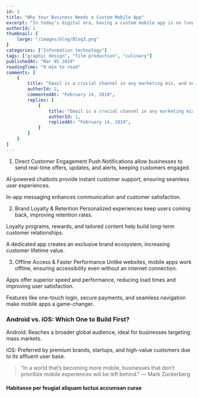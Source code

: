 ```yaml
---
id: 3
title: "Why Your Business Needs a Custom Mobile App" 
excerpt: "In today’s digital era, having a custom mobile app is no longer a luxury—it’s a necessity. A mobile app strengthens customer engagement, builds brand loyalty, and creates a direct communication channel with users. Businesses that invest in mobile apps gain a competitive edge, improve customer retention, and drive long-term growth."
authorId: 1
thumbnail: {
	large: "/images/blog/Blog3.png" 
}
categories: ["Information technology"]
tags: ["graphic design", "film production", "culinary"]
publishedAt: "Mar 05 2019"
readingTime: "9 min to read"
comments: [
	{
		title: "Email is a crucial channel in any marketing mix, and never has this been truer than for today’s entrepreneur. Curious what to say.",
		authorId: 2,
		commentedAt: "February 14, 2019",
		replies: [
			{
				title: "Email is a crucial channel in any marketing mix, and never has this been truer than for today’s entrepreneur. Curious what to say.",
				authorId: 1,
				repliedAt: "February 14, 2019",
			}
		]
	}
]
---
```


1. Direct Customer Engagement
Push Notifications allow businesses to send real-time offers, updates, and alerts, keeping customers engaged.

AI-powered chatbots provide instant customer support, ensuring seamless user experiences.

In-app messaging enhances communication and customer satisfaction.

2. Brand Loyalty & Retention
Personalized experiences keep users coming back, improving retention rates.

Loyalty programs, rewards, and tailored content help build long-term customer relationships.

A dedicated app creates an exclusive brand ecosystem, increasing customer lifetime value.

3. Offline Access & Faster Performance
Unlike websites, mobile apps work offline, ensuring accessibility even without an internet connection.

Apps offer superior speed and performance, reducing load times and improving user satisfaction.

Features like one-touch login, secure payments, and seamless navigation make mobile apps a game-changer.


###  Android vs. iOS: Which One to Build First?

Android: Reaches a broader global audience, ideal for businesses targeting mass markets.

iOS: Preferred by premium brands, startups, and high-value customers due to its affluent user base.

> “In a world that’s becoming more mobile, businesses that don’t prioritize mobile experiences will be left behind.” — Mark Zuckerberg

#### Habitasse per feugiat aliquam luctus accumsan curae

